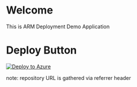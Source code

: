 # Welcome

This is ARM Deployment Demo Application

# Deploy Button

[![Deploy to Azure](https://azuredeploy.net/deploybutton.png)](https://azuredeploy.net/)

note: repository URL is gathered via referrer header
